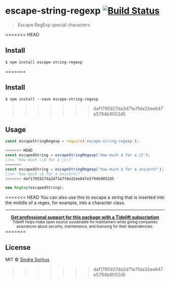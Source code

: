# escape-string-regexp [![Build Status](https://travis-ci.org/sindresorhus/escape-string-regexp.svg?branch=master)](https://travis-ci.org/sindresorhus/escape-string-regexp)

> Escape RegExp special characters

<<<<<<< HEAD
## Install

```
$ npm install escape-string-regexp
```

=======

## Install

```
$ npm install --save escape-string-regexp
```


>>>>>>> daf1795927da2d71e7fda32ee847e5794b9052d5
## Usage

```js
const escapeStringRegexp = require('escape-string-regexp');

<<<<<<< HEAD
const escapedString = escapeStringRegexp('How much $ for a 🦄?');
//=> 'How much \\$ for a 🦄\\?'
=======
const escapedString = escapeStringRegexp('how much $ for a unicorn?');
//=> 'how much \$ for a unicorn\?'
>>>>>>> daf1795927da2d71e7fda32ee847e5794b9052d5

new RegExp(escapedString);
```

<<<<<<< HEAD
You can also use this to escape a string that is inserted into the middle of a regex, for example, into a character class.

---

<div align="center">
	<b>
		<a href="https://tidelift.com/subscription/pkg/npm-escape-string-regexp?utm_source=npm-escape-string-regexp&utm_medium=referral&utm_campaign=readme">Get professional support for this package with a Tidelift subscription</a>
	</b>
	<br>
	<sub>
		Tidelift helps make open source sustainable for maintainers while giving companies<br>assurances about security, maintenance, and licensing for their dependencies.
	</sub>
</div>
=======

## License

MIT © [Sindre Sorhus](http://sindresorhus.com)
>>>>>>> daf1795927da2d71e7fda32ee847e5794b9052d5
